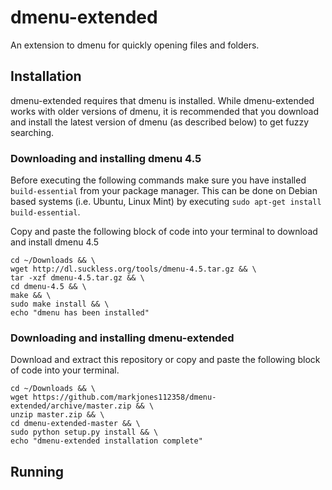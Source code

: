 # dmenu-extended

An extension to dmenu for quickly opening files and folders.

## Installation

dmenu-extended requires that dmenu is installed. While dmenu-extended works with older versions of dmenu, it is recommended that you download and install the latest version of dmenu (as described below) to get fuzzy searching.

### Downloading and installing dmenu 4.5

Before executing the following commands make sure you have installed `build-essential` from your package manager.
This can be done on Debian based systems (i.e. Ubuntu, Linux Mint) by executing `sudo apt-get install build-essential`.
  
Copy and paste the following block of code into your terminal to download and install dmenu 4.5
  
  
    cd ~/Downloads && \
    wget http://dl.suckless.org/tools/dmenu-4.5.tar.gz && \
    tar -xzf dmenu-4.5.tar.gz && \
    cd dmenu-4.5 && \
    make && \
    sudo make install && \
    echo "dmenu has been installed"
  
  
### Downloading and installing dmenu-extended

Download and extract this repository or copy and paste the following block of code into your terminal.

    cd ~/Downloads && \
    wget https://github.com/markjones112358/dmenu-extended/archive/master.zip && \
    unzip master.zip && \
    cd dmenu-extended-master && \
    sudo python setup.py install && \
    echo "dmenu-extended installation complete"
    
## Running
